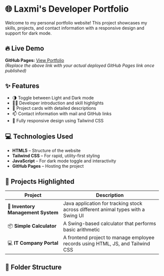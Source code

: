 # 🌐 Laxmi's Developer Portfolio

Welcome to my personal portfolio website! This project showcases my skills, projects, and contact information with a responsive design and support for dark mode.

## 🔥 Live Demo

**GitHub Pages:** [View Portfolio](https://laxmishaha028.github.io/your-repo-name/
)  
*(Replace the above link with your actual deployed GitHub Pages link once published)*

## ✨ Features

- 🌗 Toggle between Light and Dark mode
- 🧑‍💻 Developer introduction and skill highlights
- 📁 Project cards with detailed descriptions
- 📫 Contact information with mail and GitHub links
- 🚀 Fully responsive design using Tailwind CSS

## 💻 Technologies Used

- **HTML5** – Structure of the website  
- **Tailwind CSS** – For rapid, utility-first styling  
- **JavaScript** – For dark mode toggle and interactivity  
- **GitHub Pages** – Hosting the project

## 🧩 Projects Highlighted

| Project | Description |
|--------|-------------|
| 🐾 **Inventory Management System** | Java application for tracking stock across different animal types with a Swing UI |
| 📦 **Simple Calculator** | A Swing-based calculator that performs basic arithmetic |
| 💻 **IT Company Portal** | A frontend project to manage employee records using HTML, JS, and Tailwind CSS |

## 📂 Folder Structure

